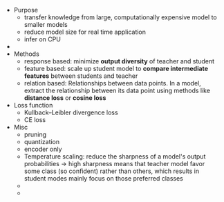 - Purpose
	- transfer knowledge from large, computationally expensive model to smaller models
	- reduce model size for real time application
	- infer on CPU
-
- Methods
	- response based: minimize **output diversity** of teacher and student
	- feature based: scale up student model to **compare intermediate features** between students and teacher
	- relation based: Relationships between data points. In a model, extract the relationship between its data point using methods like **distance loss** or **cosine loss**
- Loss function
	- Kullback–Leibler divergence loss
	- CE loss
- Misc
	- pruning
	- quantization
	- encoder only
	- Temperature scaling: reduce the sharpness of a model's output probabilities -> high sharpness means that teacher model favor some class (so confident) rather than others, which results in student modes mainly focus on those preferred classes
	-
	-